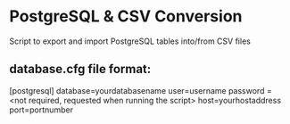 # PostgreSQL & CSV Conversion
 Script to export and import PostgreSQL tables into/from CSV files

## database.cfg file format:
[postgresql]
database=yourdatabasename
user=username
password = <not required, requested when running the script>
host=yourhostaddress
port=portnumber
